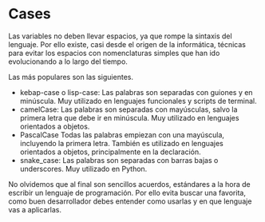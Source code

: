 # Cases

Las variables no deben llevar espacios, ya que rompe la sintaxis del lenguaje. 
Por ello existe, casi desde el origen de la informática, técnicas para evitar los espacios con nomenclaturas simples 
que han ido evolucionando a lo largo del tiempo.

Las más populares son las siguientes.

- kebap-case o lisp-case: Las palabras son separadas con guiones y en minúscula. Muy utilizado en lenguajes funcionales y scripts de terminal.
- camelCase: Las palabras son separadas con mayúsculas, salvo la primera letra que debe ir en minúscula. Muy utilizado en lenguajes orientados a objetos.
- PascalCase Todas las palabras empiezan con una mayúscula, incluyendo la primera letra. También es utilizado en lenguajes orientados a objetos, principalmente en la declaración.
- snake_case: Las palabras son separadas con barras bajas o underscores. Muy utilizado en Python.

No olvidemos que al final son sencillos acuerdos, estándares a la hora de escribir un lenguaje de programación. 
Por ello evita buscar una favorita, como buen desarrollador debes entender como usarlas y en que lenguaje vas a aplicarlas.